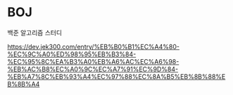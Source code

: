 # BOJ

백준 알고리즘 스터디

https://dev.jek300.com/entry/%EB%B0%B1%EC%A4%80-%EC%9C%A0%ED%98%95%EB%B3%84-%EC%95%8C%EA%B3%A0%EB%A6%AC%EC%A6%98-%EB%AC%B8%EC%A0%9C%EC%A7%91%EC%9D%84-%EB%A7%8C%EB%93%A4%EC%97%88%EC%8A%B5%EB%8B%88%EB%8B%A4